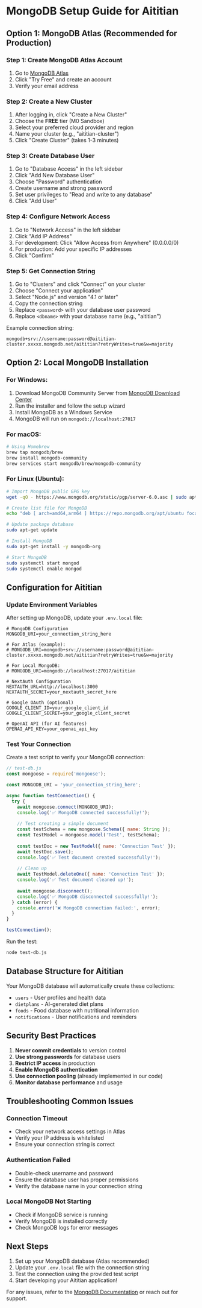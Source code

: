 # MongoDB Setup Guide for Aititian

## Option 1: MongoDB Atlas (Recommended for Production)

### Step 1: Create MongoDB Atlas Account
1. Go to [MongoDB Atlas](https://www.mongodb.com/cloud/atlas)
2. Click "Try Free" and create an account
3. Verify your email address

### Step 2: Create a New Cluster
1. After logging in, click "Create a New Cluster"
2. Choose the **FREE** tier (M0 Sandbox)
3. Select your preferred cloud provider and region
4. Name your cluster (e.g., "aititian-cluster")
5. Click "Create Cluster" (takes 1-3 minutes)

### Step 3: Create Database User
1. Go to "Database Access" in the left sidebar
2. Click "Add New Database User"
3. Choose "Password" authentication
4. Create username and strong password
5. Set user privileges to "Read and write to any database"
6. Click "Add User"

### Step 4: Configure Network Access
1. Go to "Network Access" in the left sidebar
2. Click "Add IP Address"
3. For development: Click "Allow Access from Anywhere" (0.0.0.0/0)
4. For production: Add your specific IP addresses
5. Click "Confirm"

### Step 5: Get Connection String
1. Go to "Clusters" and click "Connect" on your cluster
2. Choose "Connect your application"
3. Select "Node.js" and version "4.1 or later"
4. Copy the connection string
5. Replace `<password>` with your database user password
6. Replace `<dbname>` with your database name (e.g., "aititian")

Example connection string:
```
mongodb+srv://username:password@aititian-cluster.xxxxx.mongodb.net/aititian?retryWrites=true&w=majority
```

## Option 2: Local MongoDB Installation

### For Windows:
1. Download MongoDB Community Server from [MongoDB Download Center](https://www.mongodb.com/try/download/community)
2. Run the installer and follow the setup wizard
3. Install MongoDB as a Windows Service
4. MongoDB will run on `mongodb://localhost:27017`

### For macOS:
```bash
# Using Homebrew
brew tap mongodb/brew
brew install mongodb-community
brew services start mongodb/brew/mongodb-community
```

### For Linux (Ubuntu):
```bash
# Import MongoDB public GPG key
wget -qO - https://www.mongodb.org/static/pgp/server-6.0.asc | sudo apt-key add -

# Create list file for MongoDB
echo "deb [ arch=amd64,arm64 ] https://repo.mongodb.org/apt/ubuntu focal/mongodb-org/6.0 multiverse" | sudo tee /etc/apt/sources.list.d/mongodb-org-6.0.list

# Update package database
sudo apt-get update

# Install MongoDB
sudo apt-get install -y mongodb-org

# Start MongoDB
sudo systemctl start mongod
sudo systemctl enable mongod
```

## Configuration for Aititian

### Update Environment Variables
After setting up MongoDB, update your `.env.local` file:

```env
# MongoDB Configuration
MONGODB_URI=your_connection_string_here

# For Atlas (example):
# MONGODB_URI=mongodb+srv://username:password@aititian-cluster.xxxxx.mongodb.net/aititian?retryWrites=true&w=majority

# For Local MongoDB:
# MONGODB_URI=mongodb://localhost:27017/aititian

# NextAuth Configuration
NEXTAUTH_URL=http://localhost:3000
NEXTAUTH_SECRET=your_nextauth_secret_here

# Google OAuth (optional)
GOOGLE_CLIENT_ID=your_google_client_id
GOOGLE_CLIENT_SECRET=your_google_client_secret

# OpenAI API (for AI features)
OPENAI_API_KEY=your_openai_api_key
```

### Test Your Connection
Create a test script to verify your MongoDB connection:

```javascript
// test-db.js
const mongoose = require('mongoose');

const MONGODB_URI = 'your_connection_string_here';

async function testConnection() {
  try {
    await mongoose.connect(MONGODB_URI);
    console.log('✅ MongoDB connected successfully!');
    
    // Test creating a simple document
    const testSchema = new mongoose.Schema({ name: String });
    const TestModel = mongoose.model('Test', testSchema);
    
    const testDoc = new TestModel({ name: 'Connection Test' });
    await testDoc.save();
    console.log('✅ Test document created successfully!');
    
    // Clean up
    await TestModel.deleteOne({ name: 'Connection Test' });
    console.log('✅ Test document cleaned up!');
    
    await mongoose.disconnect();
    console.log('✅ MongoDB disconnected successfully!');
  } catch (error) {
    console.error('❌ MongoDB connection failed:', error);
  }
}

testConnection();
```

Run the test:
```bash
node test-db.js
```

## Database Structure for Aititian

Your MongoDB database will automatically create these collections:
- `users` - User profiles and health data
- `dietplans` - AI-generated diet plans
- `foods` - Food database with nutritional information
- `notifications` - User notifications and reminders

## Security Best Practices

1. **Never commit credentials** to version control
2. **Use strong passwords** for database users
3. **Restrict IP access** in production
4. **Enable MongoDB authentication**
5. **Use connection pooling** (already implemented in our code)
6. **Monitor database performance** and usage

## Troubleshooting Common Issues

### Connection Timeout
- Check your network access settings in Atlas
- Verify your IP address is whitelisted
- Ensure your connection string is correct

### Authentication Failed
- Double-check username and password
- Ensure the database user has proper permissions
- Verify the database name in your connection string

### Local MongoDB Not Starting
- Check if MongoDB service is running
- Verify MongoDB is installed correctly
- Check MongoDB logs for error messages

## Next Steps

1. Set up your MongoDB database (Atlas recommended)
2. Update your `.env.local` file with the connection string
3. Test the connection using the provided test script
4. Start developing your Aititian application!

For any issues, refer to the [MongoDB Documentation](https://docs.mongodb.com/) or reach out for support.